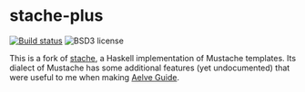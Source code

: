 # stache-plus

[![Build status](https://secure.travis-ci.org/aelve/stache-plus.svg)](http://travis-ci.org/aelve/stache-plus)
![BSD3 license](https://img.shields.io/badge/license-BSD3-blue.svg)

This is a fork of [stache](https://github.com/stackbuilders/stache), a Haskell implementation of Mustache templates. Its dialect of Mustache has some additional features (yet undocumented) that were useful to me when making [Aelve Guide](https://github.com/aelve/guide).
